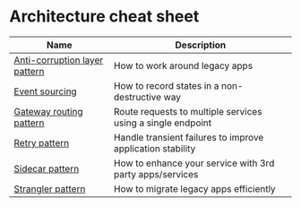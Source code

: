 # Architecture cheat sheet

| Name | Description |
| ---- | ----------- |
| [Anti-corruption layer pattern](anti-corruption-layer) | How to work around legacy apps |
| [Event sourcing](event-sourcing) | How to record states in a non-destructive way |
| [Gateway routing pattern](gateway-routing) | Route requests to multiple services using a single endpoint |
| [Retry pattern](retry) | Handle transient failures to improve application stability |
| [Sidecar pattern](sidecar) | How to enhance your service with 3rd party apps/services |
| [Strangler pattern](strangler) | How to migrate legacy apps efficiently |
